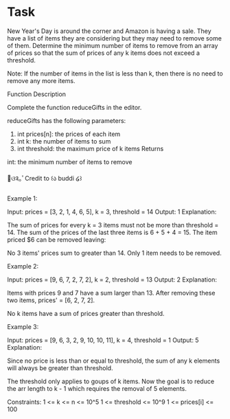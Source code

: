 # Task

New Year's Day is around the corner and Amazon is having a sale. They have a list of items they are considering but they may need to remove some of them. Determine the minimum number of items to remove from an array of prices so that the sum of prices of any k items does not exceed a threshold.

Note: If the number of items in the list is less than k, then there is no need to remove any more items.

Function Description

Complete the function reduceGifts in the editor.

reduceGifts has the following parameters:

1. int prices[n]: the prices of each item
2. int k: the number of items to sum
3. int threshold: the maximum price of k items
Returns

int: the minimum number of items to remove

🌷ଓ༉｡ﾟCredit to ꒰ა buddi ໒꒱

Example 1:

Input:  prices = [3, 2, 1, 4, 6, 5], k = 3, threshold = 14
Output: 1 
Explanation:

The sum of prices for every k = 3 items must not be more than threshold = 14. The sum of the prices of the last three items is 6 + 5 + 4 = 15. The item priced $6 can be removed leaving:

No 3 items' prices sum to greater than 14. Only 1 item needs to be removed.
      
Example 2:

Input:  prices = [9, 6, 7, 2, 7, 2], k = 2, threshold = 13
Output: 2 
Explanation:

Items with prices 9 and 7 have a sum larger than 13. After removing these two items, prices' = [6, 2, 7, 2].

No k items have a sum of prices greater than threshold.
      
Example 3:

Input:  prices = [9, 6, 3, 2, 9, 10, 10, 11], k = 4, threshold = 1
Output: 5 
Explanation:

Since no price is less than or equal to threshold, the sum of any k elements will always be greater than threshold.

The threshold only applies to goups of k items. Now the goal is to reduce the arr length to k - 1 which requires the removal of 5 elements.
      
Constraints:
1 <= k <= n <= 10^5
1 <= threshold <= 10^9
1 <= prices[i] <= 100